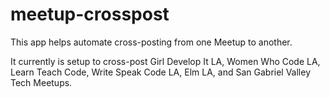 # meetup-crosspost

This app helps automate cross-posting from one Meetup to another. 

It currently is setup to cross-post Girl Develop It LA, Women Who Code LA, 
Learn Teach Code, Write Speak Code LA, Elm LA, and San Gabriel Valley Tech Meetups. 